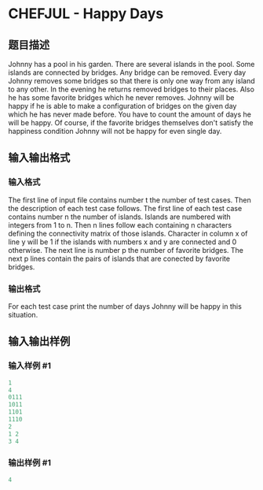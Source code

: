 # CHEFJUL - Happy Days

## 题目描述

Johnny has a pool in his garden. There are several islands in the pool. Some islands are connected by bridges. Any bridge can be removed. Every day Johnny removes some bridges so that there is only one way from any island to any other. In the evening he returns removed bridges to their places. Also he has some favorite bridges which he never removes. Johnny will be happy if he is able to make a configuration of bridges on the given day which he has never made before. You have to count the amount of days he will be happy. Of course, if the favorite bridges themselves don't satisfy the happiness condition Johnny will not be happy for even single day.

## 输入输出格式

### 输入格式

The first line of input file contains number t the number of test cases. Then the description of each test case follows. The first line of each test case contains number n the number of islands. Islands are numbered with integers from 1 to n. Then n lines follow each containing n characters defining the connectivity matrix of those islands. Character in column x of line y will be 1 if the islands with numbers x and y are connected and 0 otherwise. The next line is number p the number of favorite bridges. The next p lines contain the pairs of islands that are conected by favorite bridges.

### 输出格式

For each test case print the number of days Johnny will be happy in this situation.

## 输入输出样例

### 输入样例 #1

```cpp
1
4
0111
1011
1101
1110
2
1 2
3 4
```


### 输出样例 #1

```cpp
4
```


